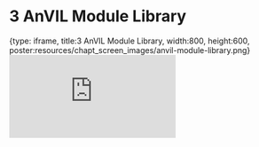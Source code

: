 # 3 AnVIL Module Library
 
{type: iframe, title:3 AnVIL Module Library, width:800, height:600, poster:resources/chapt_screen_images/anvil-module-library.png}
![](https://jhudatascience.org/AnVIL_Template/no_toc/anvil-module-library.html)
 

 
